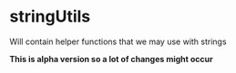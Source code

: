 # stringUtils
Will contain helper functions that we may use with strings

**This is alpha version so a lot of changes might occur**
